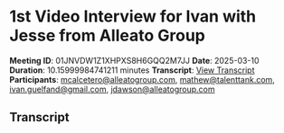 # 1st Video Interview for Ivan with  Jesse from Alleato Group
**Meeting ID**: 01JNVDW1Z1XHPXS8H6GQQ2M7JJ
**Date**: 2025-03-10
**Duration**: 10.15999984741211 minutes
**Transcript**: [View Transcript](https://app.fireflies.ai/view/01JNVDW1Z1XHPXS8H6GQQ2M7JJ)
**Participants**: mcalcetero@alleatogroup.com, mathew@talenttank.com, ivan.guelfand@gmail.com, jdawson@alleatogroup.com

## Transcript